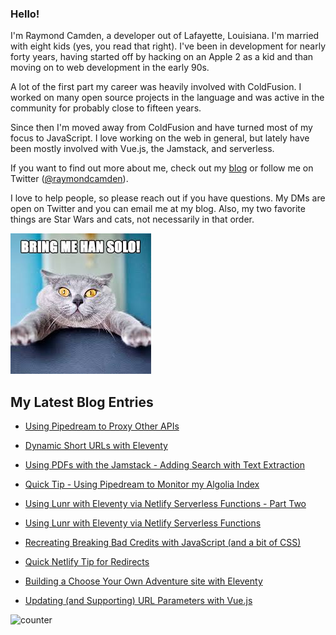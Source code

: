 ### Hello!

I'm Raymond Camden, a developer out of Lafayette, Louisiana. I'm married with eight kids (yes, you read that right). I've been in development for nearly forty years, having started off by hacking on an Apple 2 as a kid and than moving on to web development in the early 90s.

A lot of the first part my career was heavily involved with ColdFusion. I worked on many open source projects in the language and was active in the community for probably close to fifteen years. 

Since then I'm moved away from ColdFusion and have turned most of my focus to JavaScript. I love working on the web in general, but lately have been mostly involved with Vue.js, the Jamstack, and serverless. 

If you want to find out more about me, check out my [blog](https://www.raymondcamden.com) or follow me on Twitter ([@raymondcamden](https://twitter.com/raymondcamden)). 

I love to help people, so please reach out if you have questions. My DMs are open on Twitter and you can email me at my blog. Also, my two favorite things are Star Wars and cats, not necessarily in that order.

![Star Wars cat](https://raw.githubusercontent.com/cfjedimaster/cfjedimaster/master/cat.jpg)

<!-- RSS -->
## My Latest Blog Entries

* [Using Pipedream to Proxy Other APIs](https://www.raymondcamden.com/2021/06/30/using-pipedream-to-proxy-other-apis)

* [Dynamic Short URLs with Eleventy](https://www.raymondcamden.com/2021/06/22/dynamic-short-urls-with-eleventy)

* [Using PDFs with the Jamstack - Adding Search with Text Extraction](https://www.raymondcamden.com/2021/06/18/using-pdfs-with-the-jamstack-adding-search-with-text-extraction)

* [Quick Tip - Using Pipedream to Monitor my Algolia Index](https://www.raymondcamden.com/2021/06/16/quick-tip-using-pipedream-to-monitor-my-algolia-index)

* [Using Lunr with Eleventy via Netlify Serverless Functions - Part Two](https://www.raymondcamden.com/2021/06/06/using-lunr-with-eleventy-via-netlify-serverless-functions-part-two)

* [Using Lunr with Eleventy via Netlify Serverless Functions](https://www.raymondcamden.com/2021/06/02/using-lunr-with-eleventy-via-netlify-serverless-functions)

* [Recreating Breaking Bad Credits with JavaScript (and a bit of CSS)](https://www.raymondcamden.com/2021/05/31/recreating-breaking-bad-credits-with-javascript-and-a-bit-of-css)

* [Quick Netlify Tip for Redirects](https://www.raymondcamden.com/2021/05/24/quick-netlify-tip-for-redirects)

* [Building a Choose Your Own Adventure site with Eleventy](https://www.raymondcamden.com/2021/05/16/building-a-choose-your-own-adventure-site-with-eleventy)

* [Updating (and Supporting) URL Parameters with Vue.js](https://www.raymondcamden.com/2021/05/08/updating-and-supporting-url-parameters-with-vuejs)

<!-- ENDRSS -->

![counter](https://enzy20r2pibx5pb.m.pipedream.net)

